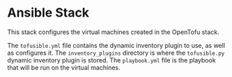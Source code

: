 # Ansible Stack

This stack configures the virtual machines created in the OpenTofu stack.

The `tofusible.yml` file contains the dynamic inventory plugin to use, as well as configures it.
The `inventory_plugins` directory is where the `tofusible.py` dynamic inventory plugin is stored.
The `playbook.yml` file is the playbook that will be run on the virtual machines.